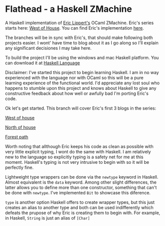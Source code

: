 # Flathead - a Haskell ZMachine
A Haskell implementation of [Eric Lippert's](http://ericlippert.com/) OCaml ZMachine. Eric's series starts here: [West of House](http://ericlippert.com/2016/02/01/west-of-house/). You can find Eric's implementation [here](https://github.com/ericlippert/flathead).

The branches will be in sync with Eric's, that should make following both projects easier. I wont' have time to blog about it as I go along so I'll explain any significant decisiones I may take here.

To build the project I'll be using the windows and mac Haskell platform. You can download it at [Haskell Language](https://www.haskell.org/)

Disclaimer: I've started this project to begin learning Haskell. I am in no way experienced with the language nor with OCaml so this will be a pure learning experience of the functional world. I'd appreciate any lost soul who happens to stumble upon this project and knows about Haskell to give any constructive feedback about how well or awfully bad I'm porting Eric's code.

Ok let's get started. This branch will cover Eric's first 3 blogs in the series:

[West of house](http://ericlippert.com/2016/02/01/west-of-house/)

[North of house](http://ericlippert.com/2016/02/03/north-of-house/)

[Forest path](http://ericlippert.com/2016/02/05/forest_path/)
	
Worth noting that allthough Eric keeps his code as clean as possible with very little explicit typing, I wont do the same with Haskell. I am relatively new to the language so explicitly typing is a safety net for me at this moment. Haskell's typing is not very intrusive to begin with so it will be perfectly fine.

Lightweight type wrappers can be done via the `newtype` keyword in Haskell. Almost equivalent is the `data` keyword. Among other slight differences, the latter allows you to define more than one constructor, something that can't be done with `newtype`. I've implemented `Bit` to showcase this diference.

`type` is another option Haskell offers to create wrapper types, but this just creates an alias to another type and both can be used indifferently which defeats the prupose of why Eric is creating them to begin with. For example, in Haskell, `String` is just an alias of `[Char]`
